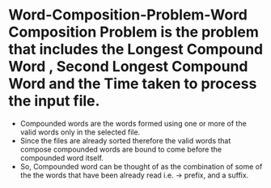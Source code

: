 # Word-Composition-Problem-Word Composition Problem is the problem that includes the Longest Compound Word , Second Longest Compound Word and the Time taken to process the input file.
- Compounded words are the words formed using one or more of the valid words only in the selected file.
- Since the files are already sorted therefore the valid words that compose compounded words are bound to come before the compounded word itself.
- So, Compounded word can be thought of as the combination of some of the the words that have been already read i.e. -> prefix, and a suffix.
#
